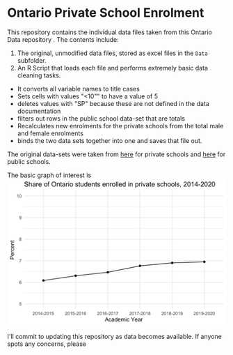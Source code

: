 
# Ontario Private School Enrolment

This repository contains the individual data files taken from this Ontario Data repository [](https://data.ontario.ca/dataset/private-school-enrolment-by-gender). The contents include:

1. The original, unmodified data files, stored as excel files in the `Data` subfolder.
2. An R Script that loads each file and performs extremely basic data cleaning tasks. 
  - It converts all variable names to title cases
  - Sets cells with values "<10"" to have a value of 5
  - deletes values with "SP" because these are not defined in the data documentation
  - filters out rows in the public school data-set that are totals
  - Recalculates new enrolments for the private schools from the total male and female enrolments
  - binds the two data sets together into one and saves that file out. 
  
The original data-sets were taken from [here](https://data.ontario.ca/dataset/private-school-enrolment-by-gender) for private schools and [here](https://data.ontario.ca/dataset/school-enrolment-by-gender) for public schools. 

The basic graph of interest is ![here](https://github.com/sjkiss/ontario_private_school_enrolment/raw/main/ontario_private_school_enrolment.png) 


I'll commit to updating this repository as data becomes available. If anyone spots any concerns, please 
